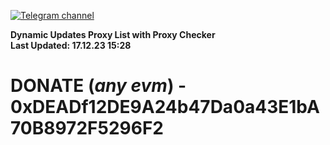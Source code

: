 [![Telegram channel](https://img.shields.io/endpoint?url=https://runkit.io/damiankrawczyk/telegram-badge/branches/master?url=https://t.me/n4z4v0d)](https://t.me/n4z4v0d) 

**Dynamic Updates Proxy List with Proxy Checker**  
**Last Updated: 17.12.23 15:28**

# DONATE (_any evm_) - 0xDEADf12DE9A24b47Da0a43E1bA70B8972F5296F2
